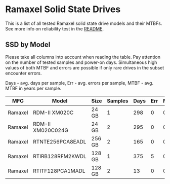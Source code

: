 Ramaxel Solid State Drives
==========================

This is a list of all tested Ramaxel solid state drive models and their MTBFs. See
more info on reliability test in the [README](https://github.com/linuxhw/SMART).

SSD by Model
------------

Please take all columns into account when reading the table. Pay attention on the
number of tested samples and power-on days. Simultaneous high values of both MTBF
and errors are possible if only rare drives in the subset encounter errors.

Days - avg. days per sample,
Err  - avg. errors per sample,
MTBF - avg. MTBF in years per sample.

| MFG       | Model              | Size   | Samples | Days  | Err   | MTBF |
|-----------|--------------------|--------|---------|-------|-------|------|
| Ramaxel   | RDM-II XM020C      | 24 GB  | 1       | 298   | 0     | 0.82   |
| Ramaxel   | RDM-II XM020C024G  | 24 GB  | 2       | 295   | 0     | 0.81   |
| Ramaxel   | RTNTE256PCA8EADL   | 256 GB | 2       | 165   | 0     | 0.45   |
| Ramaxel   | RTIRB128RFM2KWDL   | 128 GB | 1       | 375   | 5     | 0.17   |
| Ramaxel   | RTITF128PCA1MADL   | 128 GB | 2       | 13    | 0     | 0.04   |
